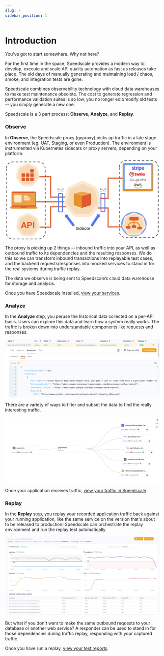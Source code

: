 ```yaml
---
slug: /
sidebar_position: 1
---
```


# Introduction

You've got to start somewhere. Why not here?

For the first time in the space, Speedscale provides a modern way to develop, execute and scale API quality automation as fast as
releases take place. The old days of manually generating and maintaining load / chaos, smoke, and integration tests are gone.

Speedscale combines observability technology with cloud data warehouses to make test maintenance obsolete. The cost to generate
regression and performance validation suites is so low, you no longer edit/modify old tests -- you simply generate a new one.

Speedscale is a 3 part process: **Observe**, **Analyze**, and **Replay**.

### Observe <a href="#observe" id="observe"></a>

In **Observe**, the Speedscale proxy (goproxy) picks up traffic in a late stage environment (eg. UAT, Staging, or even Production). The
environment is instrumented via Kubernetes sidecars or proxy servers, depending on your platform.

![](./speedscale-data-capture.png)

The proxy is picking up 2 things -- inbound traffic into your API, as well as outbound traffic to its dependencies and the resulting responses.
We do this so we can transform inbound transactions into replayable test cases, and the backend requests/responses into mocked services to
stand in for the real systems during traffic replay.

The data we observe is being sent to Speedscale’s cloud data warehouse for storage and analysis.

Once you have Speedscale installed, [view your services](https://app.speedscale.com/).

### Analyze <a href="#analyze" id="analyze"></a>

In the **Analyze** step, you peruse the historical data collected on a per-API basis. Users can explore this data and learn how a system really works.
The traffic is broken down into understandable components like requests and responses.

![](./observe-rrpair.png)

There are a variety of ways to filter and subset the data to find the really interesting traffic.

![](./select-service-map.png)

Once your application receives traffic, [view your traffic in Speedscale](https://app.speedscale.com/analyze)

### Replay <a href="#playback" id="playback"></a>

In the **Replay** step, you replay your recorded application traffic back against your running application, like the same service on the version
that's about to be released to production! Speedscale can orchestrate the replay environment and run the replay test automatically.

![](./100-pct-report.png)

But what if you don't want to make the same outbound requests to your database or another web service?  A responder can be used to stand in for
those dependencies during traffic replay, responding with your captured traffic.

Once you have run a replay, [view your test reports](https://app.speedscale.com/reports).

